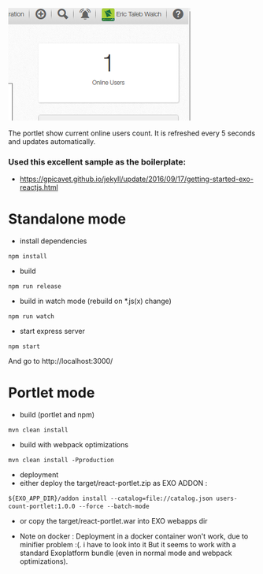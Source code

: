 
![Users Count Portlet](https://github.com/teknologist/exo-users-count-portlet/blob/master/usersCount.png "Users Count Portlet")

The portlet show current online users count. It is refreshed every 5 seconds and updates automatically.

### Used this excellent sample as the boilerplate:
* https://gpicavet.github.io/jekyll/update/2016/09/17/getting-started-exo-reactjs.html

# Standalone mode
* install dependencies
```
npm install
```
* build
```
npm run release
```
* build in watch mode (rebuild on *.js(x) change)
```
npm run watch
```
* start express server
```
npm start
```

And go to http://localhost:3000/


# Portlet mode
* build (portlet and npm)
```
mvn clean install
```
* build with webpack optimizations
```
mvn clean install -Pproduction
```
* deployment
 * either deploy the target/react-portlet.zip as EXO ADDON :
```
${EXO_APP_DIR}/addon install --catalog=file://catalog.json users-count-portlet:1.0.0 --force --batch-mode
```

 * or copy the target/react-portlet.war into EXO webapps dir

 * Note on docker :
Deployment in a docker container won't work, due to minifier problem :(. i have to look into it
But it seems to work with a standard Exoplatform bundle (even in normal mode and webpack optimizations).
